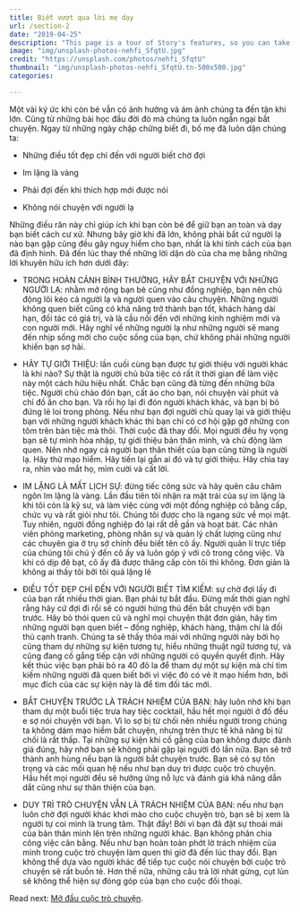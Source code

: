 ```yaml
---
title: Biết vượt qua lời mẹ dạy
url: /section-2
date: "2019-04-25"
description: "This page is a tour of Story's features, so you can take full advantage of its power."
image: "img/unsplash-photos-nehfi_SfqtU.jpg"
credit: "https://unsplash.com/photos/nehfi_SfqtU"
thumbnail: "img/unsplash-photos-nehfi_SfqtU.tn-500x500.jpg"
categories:

---
```

Một vài ký ức khi còn bé vẫn có ảnh hưởng và ám ảnh chúng ta đến tận khi lớn. Cũng từ những bài học đầu đời đó mà chúng ta luôn ngần ngại bắt chuyện. Ngay từ những ngày chập chững biết đi, bố mẹ đã luôn dặn chúng ta:

- Những điều tốt đẹp chỉ đến với người biết chờ đợi
- Im lặng là vàng

- Phải đợi đến khi thích hợp mới được nói

- Không nói chuyện với người lạ

Những điều răn này chỉ giúp ích khi bạn còn bé để giữ bạn an toàn và dạy bạn biết cách cư xử. Nhưng bây giờ khi đã lớn, không phải bất cứ người lạ nào bạn gặp cũng đều gây nguy hiểm cho bạn, nhất là khi tính cách của bạn đã định hình. Đã đến lúc thay thế những lời dặn dò của cha mẹ bằng những lời khuyên hữu ích hơn dưới đây:

- TRONG HOÀN CẢNH BÌNH THƯỜNG, HÃY BẮT CHUYỆN VỚI NHỮNG NGƯỜI LẠ: nhằm mở rộng bạn bè cũng như đồng nghiệp, bạn nên chủ động lôi kéo cả người lạ và người quen vào câu chuyện. Những người không quen biết cũng có khả năng trở thành bạn tốt, khách hàng dài hạn, đối tác có giá trị, và là cầu nối đến với những kinh nghiệm mới và con người mới. Hãy nghĩ về những người lạ như những người sẽ mang đến nhịp sống mới cho cuộc sống của bạn, chứ không phải những người khiến bạn sợ hãi.

- HÃY TỰ GIỚI THIỆU: lần cuối cùng bạn được tự giới thiệu với người khác là khi nào? Sự thật là người chủ bữa tiệc có rất ít thời gian để làm việc này một cách hữu hiệu nhất. Chắc bạn cũng đã từng đến những bữa tiệc. Người chủ chào đón bạn, cất áo cho bạn, nói chuyện vài phút và chỉ đồ ăn cho bạn. Và rồi họ lại đi đón người khách khác, và bạn bị bỏ đứng lẻ loi trong phòng. Nếu như bạn đợi người chủ quay lại và giới thiệu bạn với những người khách khác thì bạn chỉ có cơ hội gặp gỡ những con tôm trên bàn tiệc mà thôi. Thời cuộc đã thay đổi. Mọi người đều hy vọng bạn sẽ tự mình hòa nhập, tự giới thiệu bản thân mình, và chủ động làm quen. Nên nhớ ngay cả người bạn thân thiết của bạn cũng từng là người lạ. Hãy thử mạo hiểm. Hãy tiến lại gần ai đó và tự giới thiệu. Hãy chìa tay ra, nhìn vào mắt họ, mỉm cười và cất lời.

- IM LẶNG LÀ MẤT LỊCH SỰ: đừng tiếc công sức và hãy quên câu châm ngôn Im lặng là vàng. Lần đầu tiên tôi nhận ra mặt trái của sự im lặng là khi tôi còn là kỹ sư, và làm việc cùng với một đồng nghiệp có bằng cấp, chức vụ và rất giỏi như tôi. Chúng tôi được cho là ngang sức về mọi mặt. Tuy nhiên, người đồng nghiệp đó lại rất dễ gần và hoạt bát. Các nhân viên phòng marketing, phòng nhân sự và quản lý chất lượng cũng như các chuyên gia ở trụ sở chính đều biết tên cô ấy. Người quản lí trực tiếp của chúng tôi chú ý đến cô ấy và luôn góp ý với cô trong công việc. Và khi có dịp đê bạt, cô ấy đã được thăng cấp còn tôi thì không. Đơn giản là không ai thấy tôi bởi tôi quá lặng lẽ

- ĐIỀU TỐT ĐẸP CHỈ ĐẾN VỚI NGƯỜI BIẾT TÌM KIẾM: sự chờ đợi lấy đi của bạn rất nhiều thời gian. Bạn phải tự bắt đầu. Đừng mất thời gian nghĩ rằng hãy cứ đợi đi rồi sẽ có người hứng thú đến bắt chuyện với bạn trước. Hãy bỏ thói quen cũ và nghĩ mọi chuyện thật đơn giản, hãy tìm những người bạn quen biết – đồng nghiệp, khách hàng, thậm chí là đối thủ cạnh tranh. Chúng ta sẽ thấy thỏa mái với những người này bởi họ cũng tham dự những sự kiện tương tự, hiểu những thuật ngữ tương tự, và cũng đang cố gắng tiếp cận với những người có quyền quyết định. Hãy kết thúc việc bạn phải bỏ ra 40 đô la để tham dự một sự kiện mà chỉ tìm kiếm những người đã quen biết bởi vì việc đó có vẻ ít mạo hiểm hơn, bởi mục đích của các sự kiện này là để tìm đối tác mới.

- BẮT CHUYỆN TRƯỚC LÀ TRÁCH NHIỆM CỦA BẠN: hãy luôn nhớ khi bạn tham dự một buổi tiệc trưa hay tiệc cocktail, hầu hết mọi người ở đố đều e sợ nói chuyện với bạn. Vì lo sợ bị từ chối nên nhiều người trong chúng ta không dám mạo hiểm bắt chuyện, nhưng trên thực tế khả năng bị từ chối là rất thấp. Tại những sự kiện khi cố gắng của bạn không được đánh giá đúng, hãy nhớ bạn sẽ không phải gặp lại người đó lần nữa. Bạn sẽ trở thành anh hùng nếu bạn là người bắt chuyện trước. Bạn sẽ có sự tôn trọng và các mối quan hệ nếu như bạn duy trì được cuộc trò chuyện. Hầu hết mọi người đều sẽ hưởng ứng nỗ lực và đánh giá khả năng dẫn dắt cũng như sự thân thiện của bạn.

- DUY TRÌ TRÒ CHUYỆN VẪN LÀ TRÁCH NHIỆM CỦA BẠN: nếu như bạn luôn chờ đợi người khác khơi mào cho cuộc chuyện trò, bạn sẽ bị xem là người tự coi mình là trung tâm. Thật đấy! Bởi vì bạn đã đặt sự thoái mái của bản thân mình lên trên những người khác. Bạn không phân chia công việc cân bằng. Nếu như bạn hoàn toàn phớt lờ trách nhiệm của mình trong cuộc trò chuyện làm quen thì giờ đã đến lúc thay đổi. Bạn không thể dựa vào người khác để tiếp tục cuộc nói chuyện bởi cuộc trò chuyện sẽ rất buồn tẻ. Hơn thế nữa, những câu trả lời nhát gừng, cụt lủn sẽ không thể hiện sự đóng góp của bạn cho cuộc đối thoại.

Read next: [Mở đầu cuộc trò chuyện](/section-3/).
